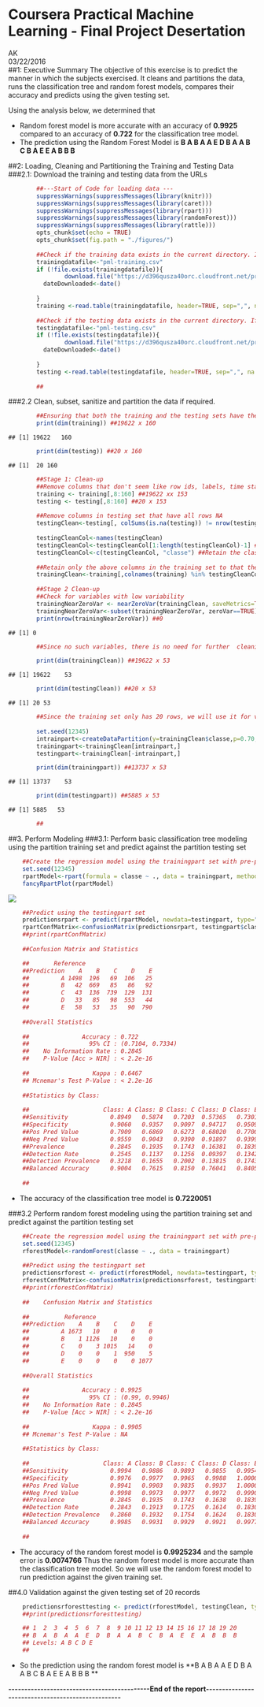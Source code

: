 # Coursera Practical Machine Learning - Final Project Desertation
AK  
03/22/2016  
##1: Executive Summary
The objective of this exercise is to predict the manner in which the subjects exercised. It cleans and partitions the data, runs the classification tree and random forest models, compares their accuracy and predicts using the given testing set. 

Using the analysis below, we determined that 

- Random forest model is more accurate with an accuracy of **0.9925** compared to an accuracy of **0.722** for the classification tree model.
- The prediction using the Random Forest Model is **B A B A A E D B A A B C B A E E A B B B**

##2: Loading, Cleaning and Partitioning the Training and Testing Data
###2.1: Download the training and testing data from the URLs

```r
        ##---Start of Code for loading data ---
        suppressWarnings(suppressMessages(library(knitr)))
        suppressWarnings(suppressMessages(library(caret)))
        suppressWarnings(suppressMessages(library(rpart)))
        suppressWarnings(suppressMessages(library(randomForest)))
        suppressWarnings(suppressMessages(library(rattle)))
        opts_chunk$set(echo = TRUE)
        opts_chunk$set(fig.path = "./figures/")
        
        ##Check if the training data exists in the current directory. If not, download
        trainingdatafile<-"pml-training.csv"
        if (!file.exists(trainingdatafile)){
                download.file("https://d396qusza40orc.cloudfront.net/predmachlearn/pml-training.csv", trainingdatafile)
          dateDownloaded<-date()
    
        }
        training <-read.table(trainingdatafile, header=TRUE, sep=",", na.strings=c("NA","#DIV/0!",""))
        
        ##Check if the testing data exists in the current directory. If not, download
        testingdatafile<-"pml-testing.csv"
        if (!file.exists(testingdatafile)){
                download.file("https://d396qusza40orc.cloudfront.net/predmachlearn/pml-testing.csv", testingdatafile)
          dateDownloaded<-date()
    
        }
        testing <-read.table(testingdatafile, header=TRUE, sep=",", na.strings=c("NA","#DIV/0!",""))
        
        ##
```
###2.2 Clean, subset, sanitize and partition the data if required.

```r
        ##Ensuring that both the training and the testing sets have the same number of columns
        print(dim(training)) ##19622 x 160
```

```
## [1] 19622   160
```

```r
        print(dim(testing)) ##20 x 160
```

```
## [1]  20 160
```

```r
        ##Stage 1: Clean-up
        ##Remove columns that don't seem like row ids, labels, time stamps. Essentially, first 7 rows
        training <- training[,8:160] ##19622 xx 153
        testing <- testing[,8:160] ##20 x 153
        
        ##Remove columns in testing set that have all rows NA
        testingClean<-testing[, colSums(is.na(testing)) != nrow(testing)] ##19622 x 53
     
        testingCleanCol<-names(testingClean)
        testingCleanCol<-testingCleanCol[1:length(testingCleanCol)-1] ##Except the problm id column
        testingCleanCol<-c(testingCleanCol, "classe") ##Retain the classe column in the training set
        
        ##Retain only the above columns in the training set to that they match with the testing set
        trainingClean<-training[,colnames(training) %in% testingCleanCol] ##20 x 53
      
        ##Stage 2 Clean-up
        ##Check for variables with low variability
        trainingNearZeroVar <- nearZeroVar(trainingClean, saveMetrics=TRUE)
        trainingNearZeroVar<-subset(trainingNearZeroVar, zeroVar==TRUE)
        print(nrow(trainingNearZeroVar)) ##0
```

```
## [1] 0
```

```r
        ##Since no such variables, there is no need for further  cleaning

        print(dim(trainingClean)) ##19622 x 53
```

```
## [1] 19622    53
```

```r
        print(dim(testingClean)) ##20 x 53
```

```
## [1] 20 53
```

```r
        ##Since the training set only has 20 rows, we will use it for validation. We will instead partition the training set as 70% for training and 30% for training
        
        set.seed(12345)
        intrainpart<-createDataPartition(y=trainingClean$classe,p=0.70, list=FALSE)
        trainingpart<-trainingClean[intrainpart,]
        testingpart<-trainingClean[-intrainpart,]

        print(dim(trainingpart)) ##13737 x 53
```

```
## [1] 13737    53
```

```r
        print(dim(testingpart)) ##5885 x 53
```

```
## [1] 5885   53
```

```r
        ##
```

##3. Perform Modeling
###3.1: Perform basic classification tree modeling using the partition training set and predict against the partition testing set

```r
    ##Create the regression model using the trainingpart set with pre-processing and validation
    set.seed(12345)
    rpartModel<-rpart(formula = classe ~ ., data = trainingpart, method="class") 
    fancyRpartPlot(rpartModel)
```

![](./figures/rpartmodel-1.png)

```r
    ##Predict using the testingpart set
    predictionsrpart <- predict(rpartModel, newdata=testingpart, type="class")
    rpartConfMatrix<-confusionMatrix(predictionsrpart, testingpart$classe)
    ##print(rpartConfMatrix)
    
    ##Confusion Matrix and Statistics

    ##       Reference
    ##Prediction    A    B    C    D    E
    ##         A 1498  196   69  106   25
    ##         B   42  669   85   86   92
    ##         C   43  136  739  129  131
    ##         D   33   85   98  553   44
    ##         E   58   53   35   90  790
    
    ##Overall Statistics
    
    ##               Accuracy : 0.722           
    ##                 95% CI : (0.7104, 0.7334)
    ##    No Information Rate : 0.2845          
    ##    P-Value [Acc > NIR] : < 2.2e-16       
    
    ##                  Kappa : 0.6467          
    ## Mcnemar's Test P-Value : < 2.2e-16       
    
    ##Statistics by Class:
    
    ##                     Class: A Class: B Class: C Class: D Class: E
    ##Sensitivity            0.8949   0.5874   0.7203  0.57365   0.7301
    ##Specificity            0.9060   0.9357   0.9097  0.94717   0.9509
    ##Pos Pred Value         0.7909   0.6869   0.6273  0.68020   0.7700
    ##Neg Pred Value         0.9559   0.9043   0.9390  0.91897   0.9399
    ##Prevalence             0.2845   0.1935   0.1743  0.16381   0.1839
    ##Detection Rate         0.2545   0.1137   0.1256  0.09397   0.1342
    ##Detection Prevalence   0.3218   0.1655   0.2002  0.13815   0.1743
    ##Balanced Accuracy      0.9004   0.7615   0.8150  0.76041   0.8405
    
    ##
```
- The accuracy of the classification tree model is **0.7220051**

###3.2 Perform random forest modeling using the partition training set and predict against the partition testing set

```r
    ##Create the regression model using the trainingpart set with pre-processing and data validation
    set.seed(12345)
    rforestModel<-randomForest(classe ~ ., data = trainingpart) 
    
    ##Predict using the testingpart set
    predictionsrforest <- predict(rforestModel, newdata=testingpart, type="class")
    rforestConfMatrix<-confusionMatrix(predictionsrforest, testingpart$classe)
    ##print(rforestConfMatrix)
    
    ##    Confusion Matrix and Statistics
    
    ##          Reference
    ##Prediction    A    B    C    D    E
    ##         A 1673   10    0    0    0
    ##         B    1 1126   10    0    0
    ##         C    0    3 1015   14    0
    ##         D    0    0    1  950    5
    ##         E    0    0    0    0 1077
    
    ##Overall Statistics
    
    ##               Accuracy : 0.9925        
    ##                 95% CI : (0.99, 0.9946)
    ##    No Information Rate : 0.2845        
    ##    P-Value [Acc > NIR] : < 2.2e-16     
    
    ##                  Kappa : 0.9905        
    ## Mcnemar's Test P-Value : NA            
    
    ##Statistics by Class:
    
    ##                     Class: A Class: B Class: C Class: D Class: E
    ##Sensitivity            0.9994   0.9886   0.9893   0.9855   0.9954
    ##Specificity            0.9976   0.9977   0.9965   0.9988   1.0000
    ##Pos Pred Value         0.9941   0.9903   0.9835   0.9937   1.0000
    ##Neg Pred Value         0.9998   0.9973   0.9977   0.9972   0.9990
    ##Prevalence             0.2845   0.1935   0.1743   0.1638   0.1839
    ##Detection Rate         0.2843   0.1913   0.1725   0.1614   0.1830
    ##Detection Prevalence   0.2860   0.1932   0.1754   0.1624   0.1830
    ##Balanced Accuracy      0.9985   0.9931   0.9929   0.9921   0.9977
    
    ##
```
- The accuracy of the random forest model is **0.9925234** and the sample error is **0.0074766**
Thus the random forest model is more accurate than the classification tree model. So we will use the random forest model to run prediction against the given training set.

##4.0 Validation against the given testing set of 20 records

```r
    predictionsrforesttesting <- predict(rforestModel, testingClean, type = "class")
    ##print(predictionsrforesttesting)

    ## 1  2  3  4  5  6  7  8  9 10 11 12 13 14 15 16 17 18 19 20 
    ## B  A  B  A  A  E  D  B  A  A  B  C  B  A  E  E  A  B  B  B 
    ## Levels: A B C D E
    ##
```
- So the prediction using the random forest model is **B  A  B  A  A  E  D  B  A  A  B  C  B  A  E  E  A  B  B  B **

**--------------------------------------------End of the report--------------------------------------------------**
